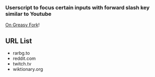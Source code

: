 ### Userscript to focus certain inputs with forward slash key similar to Youtube

[On Greasy Fork](https://greasyfork.org/en/scripts/386261-focus-input-keybind)!

## URL List

* rarbg.to
* reddit.com
* twitch.tv
* wiktionary.org
